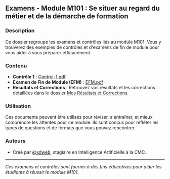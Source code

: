 ## Examens - Module M101 : Se situer au regard du métier et de la démarche de formation

### Description
Ce dossier regroupe les examens et contrôles liés au module M101. Vous y trouverez des exemples de contrôles et d'examens de fin de module pour vous aider à vous préparer efficacement.

### Contenu
- **Contrôle 1** : [Control-1.pdf](./Control-1.md)
- **Examen de Fin de Module (EFM)** : [EFM.pdf](./EFM-101.md)
- **Résultats et Corrections** : Retrouvez vos résultats et les corrections détaillées dans le dossier [Mes Résultats et Corrections](https://github.com/xDweeb/IA-CMC/tree/7cd525f6e2baf7a1523bf0c2af4e499a36ca6f0a/M101%20-%20Se%20situer%20au%20regard%20du%20m%C3%A9tier%20et%20de%20la%20d%C3%A9marche%20de%20formation/0x6%20Mes%20R%C3%A9sultats%20et%20Corrections).

### Utilisation
Ces documents peuvent être utilisés pour réviser, s'entraîner, et mieux comprendre les attentes pour ce module. Ils sont conçus pour refléter les types de questions et de formats que vous pouvez rencontrer.

### Auteurs
- Créé par [@xdweb](https://www.linkedin.com/in/xdweb), stagiaire en Intelligence Artificielle à la CMC.

---

*Ces examens et contrôles sont fournis à des fins éducatives pour aider les étudiants à réussir le module M101.*
